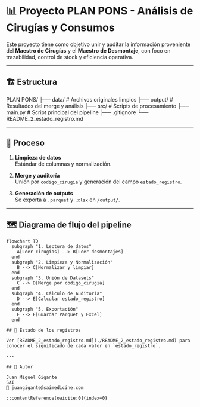 # 📊 Proyecto PLAN PONS - Análisis de Cirugías y Consumos

Este proyecto tiene como objetivo unir y auditar la información proveniente del **Maestro de Cirugías** y el **Maestro de Desmontaje**, con foco en trazabilidad, control de stock y eficiencia operativa.

---

## 🏗️ Estructura

PLAN PONS/
├── data/ # Archivos originales limpios
├── output/ # Resultados del merge y análisis
├── src/ # Scripts de procesamiento
├── main.py # Script principal del pipeline
├── .gitignore
└── README_2_estado_registro.md


---

## 🔁 Proceso

1. **Limpieza de datos**  
   Estándar de columnas y normalización.

2. **Merge y auditoría**  
   Unión por `codigo_cirugia` y generación del campo `estado_registro`.

3. **Generación de outputs**  
   Se exporta a `.parquet` y `.xlsx` en `/output/`.

---

## 🗺️ Diagrama de flujo del pipeline

```mermaid
flowchart TD
  subgraph "1. Lectura de datos"
    A[Leer cirugías] --> B[Leer desmontajes]
  end
  subgraph "2. Limpieza y Normalización"
    B --> C[Normalizar y limpiar]
  end
  subgraph "3. Unión de Datasets"
    C --> D[Merge por codigo_cirugia]
  end
  subgraph "4. Cálculo de Auditoría"
    D --> E[Calcular estado_registro]
  end
  subgraph "5. Exportación"
    E --> F[Guardar Parquet y Excel]
  end

## 📌 Estado de los registros

Ver [README_2_estado_registro.md](./README_2_estado_registro.md) para conocer el significado de cada valor en `estado_registro`.

---

## 👤 Autor

Juan Miguel Gigante  
SAI 
📧 juangigante@saimedicine.com

::contentReference[oaicite:0]{index=0}


